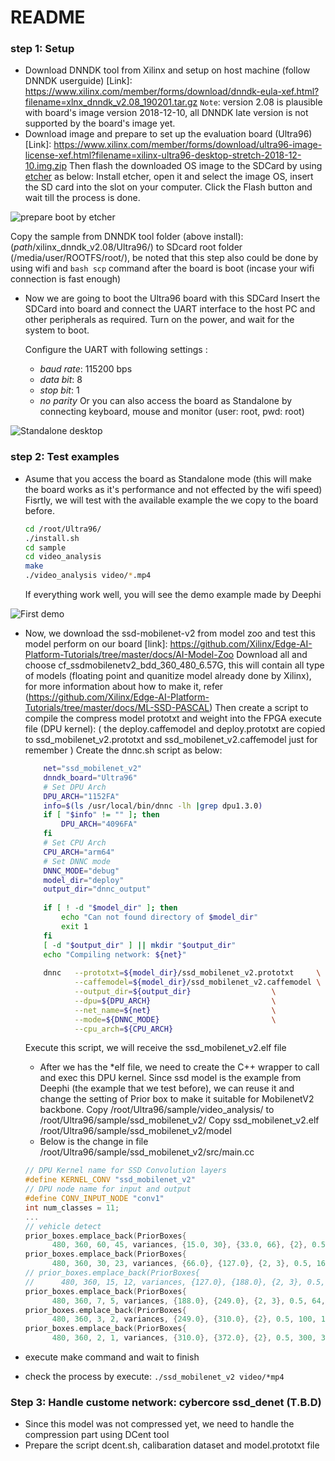 # **README**

### step 1: Setup
 - Download DNNDK tool from Xilinx and setup on host machine (follow DNNDK userguide)
 [Link]: https://www.xilinx.com/member/forms/download/dnndk-eula-xef.html?filename=xlnx_dnndk_v2.08_190201.tar.gz
 ```Note```: version 2.08 is plausible with board's image version 2018-12-10, all DNNDK late version is not supported by the board's image yet.
- Download image and prepare to set up the evaluation board (Ultra96)
 [Link]: https://www.xilinx.com/member/forms/download/ultra96-image-license-xef.html?filename=xilinx-ultra96-desktop-stretch-2018-12-10.img.zip
 Then flash the downloaded OS image to the SDCard by using [etcher](https://etcher.io/) as below:
 Install etcher, open it and select the image OS, insert the SD card into the slot on your computer. Click the Flash button and wait till the process is done.
 
 ![prepare boot by etcher](image/etch.png)
 
 Copy the sample from DNNDK tool folder (above install): (*path*/xilinx_dnndk_v2.08/Ultra96/)  to SDcard root folder (/media/user/ROOTFS/root/), be noted that this step also could be done by using wifi and ```bash scp``` command after the board is boot (incase your wifi connection is fast enough)
- Now we are going to boot the Ultra96 board with this SDCard
  Insert the SDCard into board and connect the UART interface to the host PC and other peripherals as required. Turn on the power, and wait for the system to boot.
 
  Configure the UART with following settings :
    * *baud rate*: 115200 bps
    * *data bit*: 8
    * *stop bit*: 1
    * *no parity*
  Or you can also access the board as Standalone by connecting keyboard, mouse and monitor (user: root, pwd: root)
  
![Standalone desktop](image/desktop.png)

### step 2: Test examples

   - Asume that you access the board as Standalone mode (this will make the board works as it's performance and not effected by the wifi speed)
   Fisrtly, we will test with the available example the we copy to the board before.
     ```bash
     cd /root/Ultra96/
     ./install.sh
     cd sample
     cd video_analysis
     make
     ./video_analysis video/*.mp4 
        ``` 
        If everything work well, you will see the demo example made by Deephi
  
  ![First demo](image/demo1.png)
        
  - Now, we download the ssd-mobilenet-v2 from model zoo and test this model perform on our board
  [link]: https://github.com/Xilinx/Edge-AI-Platform-Tutorials/tree/master/docs/AI-Model-Zoo
  Download all and choose cf_ssdmobilenetv2_bdd_360_480_6.57G, this will contain all type of models (floating point and quanitize model already done by Xilinx), for more information about how to make it, refer (https://github.com/Xilinx/Edge-AI-Platform-Tutorials/tree/master/docs/ML-SSD-PASCAL)
  Then create a script to compile the compress model prototxt and weight into the FPGA execute file (DPU kernel):
  ( the deploy.caffemodel and deploy.prototxt are copied to ssd_mobilenet_v2.prototxt and ssd_mobilenet_v2.caffemodel just for remember )
  Create the dnnc.sh script as below:
    ```bash
        net="ssd_mobilenet_v2"
        dnndk_board="Ultra96"
        # Set DPU Arch
        DPU_ARCH="1152FA"
        info=$(ls /usr/local/bin/dnnc -lh |grep dpu1.3.0)
        if [ "$info" != "" ]; then
            DPU_ARCH="4096FA"
        fi
        # Set CPU Arch
        CPU_ARCH="arm64"
        # Set DNNC mode
        DNNC_MODE="debug"
        model_dir="deploy"
        output_dir="dnnc_output"
        
        if [ ! -d "$model_dir" ]; then
            echo "Can not found directory of $model_dir"
            exit 1
        fi
        [ -d "$output_dir" ] || mkdir "$output_dir"
        echo "Compiling network: ${net}"
        
        dnnc   --prototxt=${model_dir}/ssd_mobilenet_v2.prototxt     \
               --caffemodel=${model_dir}/ssd_mobilenet_v2.caffemodel \
               --output_dir=${output_dir}                  \
               --dpu=${DPU_ARCH}                           \
               --net_name=${net}                           \
               --mode=${DNNC_MODE}                         \
               --cpu_arch=${CPU_ARCH}
    ```
    Execute this script, we will receive the ssd_mobilenet_v2.elf file
    - After we has the *elf file, we need to create the C++ wrapper to call and exec this DPU kernel. Since ssd model is the example from Deephi (the example that we test before), we can reuse it and change the setting of Prior box to make it suitable for MobilenetV2 backbone.
    Copy  /root/Ultra96/sample/video_analysis/ to  /root/Ultra96/sample/ssd_mobilenet_v2/
    Copy ssd_mobilenet_v2.elf /root/Ultra96/sample/ssd_mobilenet_v2/model
    - Below is the change in file /root/Ultra96/sample/ssd_mobilenet_v2/src/main.cc
    ```c++
    // DPU Kernel name for SSD Convolution layers
    #define KERNEL_CONV "ssd_mobilenet_v2"
    // DPU node name for input and output
    #define CONV_INPUT_NODE "conv1"
    int num_classes = 11;
    ...
    // vehicle detect
    prior_boxes.emplace_back(PriorBoxes{
          480, 360, 60, 45, variances, {15.0, 30}, {33.0, 66}, {2}, 0.5, 8.0, 8.0});
    prior_boxes.emplace_back(PriorBoxes{
          480, 360, 30, 23, variances, {66.0}, {127.0}, {2, 3}, 0.5, 16, 16});
    // prior_boxes.emplace_back(PriorBoxes{
    //      480, 360, 15, 12, variances, {127.0}, {188.0}, {2, 3}, 0.5, 32, 32});
    prior_boxes.emplace_back(PriorBoxes{
          480, 360, 7, 5, variances, {188.0}, {249.0}, {2, 3}, 0.5, 64, 64});
    prior_boxes.emplace_back(PriorBoxes{
          480, 360, 3, 2, variances, {249.0}, {310.0}, {2}, 0.5, 100, 100});
    prior_boxes.emplace_back(PriorBoxes{
          480, 360, 2, 1, variances, {310.0}, {372.0}, {2}, 0.5, 300, 300});
     ```

-  execute make command and wait to finish
-  check the process by execute: ```./ssd_mobilenet_v2 video/*mp4 ``` 

### Step 3: Handle custome network: cybercore ssd_denet (T.B.D)
- Since this model was not compressed yet, we need to handle the compression part using DCent tool
- Prepare the script dcent.sh, calibaration dataset and model.prototxt file

